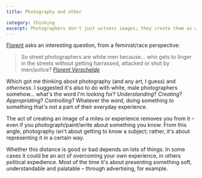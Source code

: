 ```yaml
---
title: Photography and other

category: thinking
excerpt: Photographers don't just witness images; they create them as well
---
```


<a href="http://fvsch.com/">Florent</a> asks an interesting question, from a feminist/race perspective:
<blockquote>So street photographers are white men because… who gets to linger in the streets without getting harrassed, attacked or shot by men/police? <cite><a href="https://twitter.com/fvsch/status/682638724220489729">Florent Verschelde</a></cite></blockquote>
Which got me thinking about photography (and any art, I guess) and <em>otherness</em>. I suggested it's also to do with white, male photographers somehow… what's the word I'm looking for? <em>Understanding</em>? <em>Creating</em>? <em>Appropriating</em>? <em>Controlling</em>? Whatever the word, doing something <em>to</em> something that's not a part of their everyday experience.

The act of creating an image of a mileu or experience removes you from it – even if you photograph/paint/write about something you know. From this angle, photography isn't about getting to know a subject; rather, it's about representing it in a certain way.

Whether this distance is good or bad depends on lots of things. In some cases it could be an act of overcoming your own experience, in others political expedience. Most of the time it's about presenting something soft, understandable and palatable – through advertising, for example.
